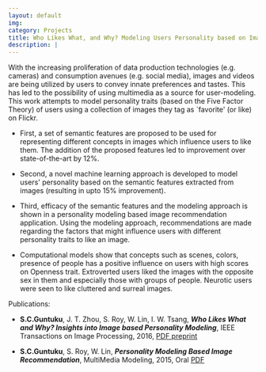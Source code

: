 ```yaml
---
layout: default
img: 
category: Projects
title: Who Likes What, and Why? Modeling Users Personality based on Image Likes
description: |
---
```

With the increasing proliferation of data production technologies (e.g. cameras) and consumption avenues (e.g. social media), images and videos are being utilized by users to convey innate preferences and tastes. This has led to the possibility of using multimedia as a source for user-modeling. This work attempts to model personality traits (based on the Five Factor Theory) of users using a collection of images they tag as `favorite' (or like) on Flickr.    

  * First, a set of semantic features are proposed to be used for representing different concepts in images which influence users to like them. The addition of the proposed features led to improvement over state-of-the-art by 12%.   
  
  * Second, a novel machine learning approach is developed to model users' personality based on the semantic features extracted from images (resulting in upto 15% improvement).     

  * Third, efficacy of the semantic features and the modeling approach is shown in a personality modeling based image recommendation application. Using the modeling approach, recommendations are made regarding the factors that might influence users with different personality traits to like an image.    
 
  * Computational models show that concepts such as scenes, colors, presence of people has a positive influence on users with high scores on Openness trait. Extroverted users liked the images with the opposite sex in them and especially those with groups of people. Neurotic users were seen to like cluttered  and surreal images. 
  
Publications:   

  + **S.C.Guntuku**, J. T. Zhou, S. Roy, W. Lin, I. W. Tsang, **_Who Likes What and Why? Insights into Image based Personality Modeling_**, IEEE Transactions on Image Processing, 2016, [PDF preprint](https://www.dropbox.com/s/z2mpreyq9kspl4p/TAC_SubmissionR4.pdf?dl=1)      
 
  + **S.C.Guntuku**, S. Roy, W. Lin,  **_Personality Modeling Based Image Recommendation_**, MultiMedia Modeling, 2015, Oral [PDF](https://www.researchgate.net/publication/281643019_Personality_Modeling_Based_Image_Recommendation)  
